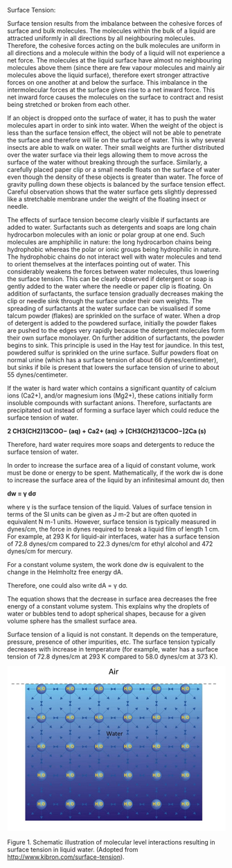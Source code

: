  Surface Tension:

Surface tension results from the imbalance between the cohesive forces of surface and bulk molecules. The molecules within the bulk of a liquid are attracted uniformly in all directions by all neighbouring molecules. Therefore, the cohesive forces acting on the bulk molecules are uniform in all directions and a molecule within the body of a liquid will not experience a net force. The molecules at the liquid surface have almost no neighbouring molecules above them (since there are few vapour molecules and mainly air molecules above the liquid surface), therefore exert stronger attractive forces on one another at and below the surface. This imbalance in the intermolecular forces at the surface gives rise to a net inward force. This net inward force causes the molecules on the surface to contract and resist being stretched or broken from each other.

If an object is dropped onto the surface of water, it has to push the water molecules apart in order to sink into water. When the weight of the object is less than the surface tension effect, the object will not be able to penetrate the surface and therefore will lie on the surface of water. This is why several insects are able to walk on water. Their small weights are further distributed over the water surface via their legs allowing them to move across the surface of the water without breaking through the surface. Similarly, a carefully placed paper clip or a small needle floats on the surface of water even though the density of these objects is greater than water. The force of gravity pulling down these objects is balanced by the surface tension effect. Careful observation shows that the water surface gets slightly depressed like a stretchable membrane under the weight of the floating insect or needle.

The effects of surface tension become clearly visible if surfactants are added to water. Surfactants such as detergents and soaps are long chain hydrocarbon molecules with an ionic or polar group at one end. Such molecules are amphiphilic in nature: the long hydrocarbon chains being hydrophobic whereas the polar or ionic groups being hydrophilic in nature. The hydrophobic chains do not interact well with water molecules and tend to orient themselves at the interfaces pointing out of water. This considerably weakens the forces between water molecules, thus lowering the surface tension. This can be clearly observed if detergent or soap is gently added to the water where the needle or paper clip is floating. On addition of surfactants, the surface tension gradually decreases making the clip or needle sink through the surface under their own weights. The spreading of surfactants at the water surface can be visualised if some talcum powder (flakes) are sprinkled on the surface of water. When a drop of detergent is added to the powdered surface, initially the powder flakes are pushed to the edges very rapidly because the detergent molecules form their own surface monolayer. On further addition of surfactants, the powder begins to sink. This principle is used in the Hay test for jaundice. In this test, powdered sulfur is sprinkled on the urine surface. Sulfur powders float on normal urine (which has a surface tension of about 66 dynes/centimeter), but sinks if bile is present that lowers the surface tension of urine to about 55 dynes/centimeter.

If the water is hard water which contains a significant quantity of calcium ions (Ca2+), and/or magnesium ions (Mg2+), these cations initially form insoluble compounds with surfactant anions. Therefore, surfactants are precipitated out instead of forming a surface layer which could reduce the surface tension of water.

**2 CH3(CH2)13COO− (aq) + Ca2+ (aq) → [CH3(CH2)13COO−]2Ca (s)**

Therefore, hard water requires more soaps and detergents to reduce the surface tension of water.

In order to increase the surface area of a liquid of constant volume, work must be done or energy to be spent. Mathematically, if the work dw is done to increase the surface area of the liquid by an infinitesimal amount dσ, then

**dw = γ dσ**

where γ is the surface tension of the liquid. Values of surface tension in terms of the SI units can be given as J m-2 but are often quoted in equivalent N m-1 units. However, surface tension is typically measured in dynes/cm, the force in dynes required to break a liquid film of length 1 cm. For example, at 293 K for liquid-air interfaces, water has a surface tension of 72.8 dynes/cm compared to 22.3 dynes/cm for ethyl alcohol and 472 dynes/cm for mercury.

For a constant volume system, the work done dw is equivalent to the change in the Helmholtz free energy dA.

Therefore, one could also write dA = γ dσ.

The equation shows that the decrease in surface area decreases the free energy of a constant volume system. This explains why the droplets of water or bubbles tend to adopt spherical shapes, because for a given volume sphere has the smallest surface area.

Surface tension of a liquid is not constant. It depends on the temperature, pressure, presence of other impurities, etc. The surface tension typically decreases with increase in temperature (for example, water has a surface tension of 72.8 dynes/cm at 293 K compared to 58.0 dynes/cm at 373 K).


 <center><img src="images/pic2.jpg">  </center>

Figure 1. Schematic illustration of molecular level interactions resulting in surface tension in liquid water. (Adopted from http://www.kibron.com/surface-tension).

